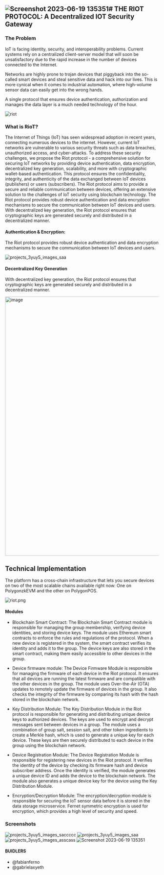 ![Screenshot 2023-06-19 135351](https://github.com/fabianferno/fil-riot-protocol/assets/79229998/6235886a-d0ec-4b07-9e58-6dc0a26a5531)# THE RIOT PROTOCOL: A Decentralized IOT Security Gateway
----

### The Problem
IoT is facing identity, security, and interoperability problems. Current systems rely on a centralized client-server model that will soon be unsatisfactory due to the rapid increase in the number of devices connected to the Internet. 

Networks are highly prone to trojan devices that piggyback into the so-called smart devices and steal sensitive data and hack into our lives. This is more cynical when it comes to industrial automation, where high-volume sensor data can easily get into the wrong hands. 

A single protocol that ensures device authentication, authorization and manages the data layer is a much needed technology of the hour.

![riot](https://github.com/fabianferno/fil-riot-protocol/assets/57835412/49c1529e-1cee-4c56-945e-2a5a8555b9ff)


### What is RioT?

The Internet of Things (IoT) has seen widespread adoption in recent years, connecting numerous devices to the internet. However, current IoT networks are vulnerable to various security threats such as data breaches, unauthorized access, and cyber-attacks. To address these security challenges, we propose the Riot protocol - a comprehensive solution for securing IoT networks by providing device authentication, data encryption, decentralized key generation, scalability, and more with cryptographic wallet-based authentication. This protocol ensures the confidentiality, integrity, and authenticity of the data exchanged between IoT devices (publishers) or users (subscribers). The Riot protocol aims to provide a secure and reliable communication between devices, offering an extensive solution to the challenges of IoT security using blockchain technology.
The Riot protocol provides robust device authentication and data encryption mechanisms to secure the communication between IoT devices and users.
With decentralized key generation, the Riot protocol ensures that cryptographic keys are generated securely and distributed in a decentralized manner.

#### Authentication & Encryption:
The Riot protocol provides robust device authentication and data encryption mechanisms to secure the communication between IoT devices and users.

![projects_3yuy5_images_saa](https://github.com/fabianferno/fil-riot-protocol/assets/79229998/eb04cffb-b113-4184-ae8a-8ac66a9ab2fd)

#### Decentralized Key Generation
With decentralized key generation, the Riot protocol ensures that cryptographic keys are generated securely and distributed in a decentralized manner.

<img width="846" alt="image" src="https://github.com/fabianferno/the-riot-protocol/assets/57835412/8cfaab71-e557-40e4-ba90-ee998e2c4ea8">


## Technical Implementation
The platform has a cross-chain infrastructure that lets you secure devices on two of the most scalable chains available right now: One on PolygonzkEVM and the other on PolygonPOS.

![riot.png](https://cdn.dorahacks.io/static/files/18882dd509e340dc09710b24a4e9b6be.png)

#### Modules

- Blockchain Smart Contract:
    The Blockchain Smart Contract module is responsible for managing the group membership, verifying device identities, and storing device keys. The module uses Ethereum smart contracts to enforce the rules and regulations of the protocol. When a new device is registered in the system, the smart contract verifies its identity and adds it to the group. The device keys are also stored in the smart contract, making them easily accessible to other devices in the group. 

- Device firmware module:
    The Device Firmware Module is responsible for managing the firmware of each device in the Riot protocol. It ensures that all devices are running the latest firmware and are compatible with the other devices in the group. The module uses Over-the-Air (OTA) updates to remotely update the firmware of devices in the group. It also checks the integrity of the firmware by comparing its hash with the hash stored in the blockchain network.

- Key Distribution Module:
    The Key Distribution Module in the Riot protocol is responsible for generating and distributing unique device keys to authorized devices. The keys are used to encrypt and decrypt messages sent between devices in a group. The module uses a combination of group salt, session salt, and other token ingredients to create a Merkle hash, which is used to generate a unique key for each device. These keys are then securely distributed to each device in the group using the blockchain network.

- Device Registration Module:
    The Device Registration Module is responsible for registering new devices in the Riot protocol. It verifies the identity of the device by checking its firmware hash and device subscriber address. Once the identity is verified, the module generates a unique device ID and adds the device to the blockchain network. The module also generates a unique device key for the device using the Key Distribution Module.

- Encryption/Decryption Module:
    The encryption/decryption module is responsible for securing the IoT sensor data before it is stored in the data storage microservice. Fernet symmetric encryption is used for encryption, which provides a high level of security and speed.

### Screenshots

![projects_3yuy5_images_saccccc](https://github.com/fabianferno/fil-riot-protocol/assets/79229998/ec1cbc0c-4faa-4d44-b991-8b9b107957da)
![projects_3yuy5_images_saa](https://github.com/fabianferno/fil-riot-protocol/assets/79229998/ccf48d7d-2ac0-4912-ad26-96360c5250e9)
![projects_3yuy5_images_asscass](https://github.com/fabianferno/fil-riot-protocol/assets/79229998/67b70007-6e46-4fda-b714-529c8b38a5db)
![Screenshot 2023-06-19 135351](https://github.com/fabianferno/fil-riot-protocol/assets/79229998/6d502f38-6db0-4120-8916-e23d859ff352)


#### BUIDLERS
- @fabianferno
- @gabrielaxyeth
